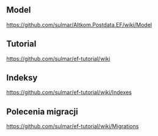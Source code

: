 
## Model
https://github.com/sulmar/Altkom.Postdata.EF/wiki/Model

## Tutorial 
https://github.com/sulmar/ef-tutorial/wiki 

## Indeksy 
https://github.com/sulmar/ef-tutorial/wiki/Indexes 

## Polecenia migracji 
https://github.com/sulmar/ef-tutorial/wiki/Migrations 
